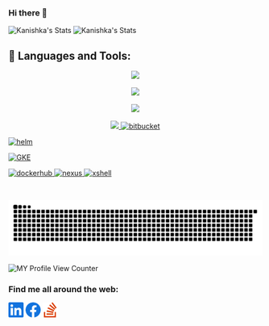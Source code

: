 ### Hi there 👋

![Kanishka's Stats](https://github-readme-stats.vercel.app/api?username=ksandaru&show_icons=true&theme=blue-green)
![Kanishka's Stats](https://github-readme-stats.vercel.app/api/top-langs/?username=ksandaru&theme=blue-green)

## 🧰 Languages and Tools:

<p align="center">
  <a href="https://skillicons.dev">
    <img src="https://skillicons.dev/icons?i=html,css,bootstrap,materialui,jquery,regex,js,ts,nodejs,express,react,threejs,dart,flutter" />
  </a>
</p>
<p align="center">
  <a href="https://skillicons.dev">
    <img src="https://skillicons.dev/icons?i=mysql,mongodb,postman,vscode,idea" />
  </a>
</p>
<p align="center">
  <a href="https://skillicons.dev">
    <img src="https://skillicons.dev/icons?i=kubernetes,docker,heroku,gcp" />
  </a>
</p>
<p align="center">
  <a href="https://skillicons.dev">
    <img src="https://skillicons.dev/icons?i=git,github,linux,bash" />
    </a>
    <a href="https://bitbucket.org/" target="_blank" rel="noreferrer"> <img src="https://static-00.iconduck.com/assets.00/bitbucket-icon-512x512-exmgeb8n.png" alt="bitbucket" width="40" height="40"/> </a> 
  
   <a href="https://helm.sh/" target="_blank" rel="noreferrer"> <img src="https://ih1.redbubble.net/image.2999439184.4584/st,small,507x507-pad,600x600,f8f8f8.jpg" alt="helm" width="40" height="40"/> </a> 
  
  <a href="https://cloud.google.com/kubernetes-engine" target="_blank" rel="noreferrer"> <img src="https://static-00.iconduck.com/assets.00/google-gke-icon-512x457-q6s0e3iu.png" alt="GKE" width="40" height="40"/> </a> 
  
   <a href="https://hub.docker.com/" target="_blank" rel="noreferrer"> <img src="https://miro.medium.com/max/728/1*kjZhVc8uPnFOhkxK1Ic9Gg.jpeg" alt="dockerhub" width="40" height="40"/> </a> 
   <a href="https://www.sonatype.com/products/nexus-repository" target="_blank" rel="noreferrer"> <img src="https://static.wixstatic.com/media/277f7d_baeb89dc948f42778d5699d68aa6aa7f~mv2.png/v1/fit/w_256%2Ch_256%2Cal_c/file.png" alt="nexus" width="40" height="40"/> </a> 
   <a href="https://xshell.apponic.com/" target="_blank" rel="noreferrer"> <img src="https://www.softgudam.com/wp-content/uploads/2019/07/xshell-free-download.png" alt="xshell" width="40" height="40"/> </a> 
  
</p>
<br />

![Kanishka's snake gif](https://github.com/ksandaru/ksandaru/blob/main/snakeeat/github-contribution-grid-snake.svg)


![MY Profile View Counter](https://komarev.com/ghpvc/?username=ksandaru)
### Find me all around the web:
<p align="left">
<a href="https://www.linkedin.com/in/kanishka-sandaruwan/" target="blank"><img align="center" src="social-icons/linkedin.svg" alt="" height="30" color="green"/></a>
<a href="https://www.facebook.com/kanishkasb" target="blank"><img align="center" src="social-icons/facebook.svg" alt="" height="30" color="green"/></a>
<a href="https://stackoverflow.com/users/15838526/ke-sandaru" target="blank"><img align="center" src="social-icons/stackoverflow.svg" alt="" height="30" color="green"/></a>
  


<!--
**ksandaru/ksandaru** is a ✨ _special_ ✨ repository because its `README.md` (this file) appears on your GitHub profile.



<!--
**ksandaru/ksandaru** is a ✨ _special_ ✨ repository because its `README.md` (this file) appears on your GitHub profile.

Here are some ideas to get you started:

- 🔭 I’m currently working on ...
- 🌱 I’m currently learning ...
- 👯 I’m looking to collaborate on ...
- 🤔 I’m looking for help with ...
- 💬 Ask me about ...
- 📫 How to reach me: ...
- 😄 Pronouns: ...
- ⚡ Fun fact: ...
-->
